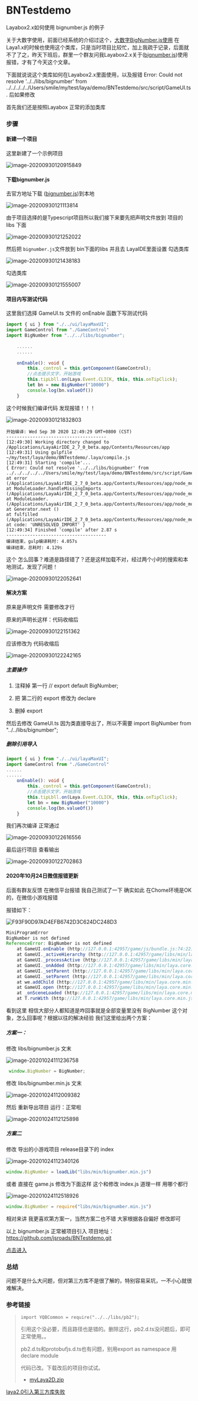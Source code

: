 # BNTestdemo
Layabox2.x如何使用 bignumber.js 的例子

关于大数字使用，前面已经系统的介绍过这个，[大数字BigNumber.js使用](http://blog.asroads.com/post/5aa84949.html)  在Laya1.x的时候也使用这个类库，只是当时项目比较忙，加上我疏于记录，后面就不了了之，昨天下班后，群里一个群友问我Layabox2.x关于([bignumber.js](https://mikemcl.github.io/bignumber.js))使用报错，才有了今天这个文章。
<!--more-->
下面就说说这个类库如何在Layabox2.x里面使用，以及报错  Error: Could not resolve '../../libs/bignumber' from ../../../../../Users/smile/my/test/laya/demo/BNTestdemo/src/script/GameUI.ts. 后如果修改

首先我们还是按照Layabox 正常的添加类库

### 步骤

#### 新建一个项目

这里新建了一个示例项目

![image-20200930120915849](README/image-20200930120915849.png)

#### 下载bignumber.js

去官方地址下载 ([bignumber.js](https://mikemcl.github.io/bignumber.js))到本地

![image-20200930121113814](README/image-20200930121113814.png)

由于项目选择的是Typescript项目所以我们接下来要先把声明文件放到 项目的 libs 下面

![image-20200930121252022](README/image-20200930121252022.png)

然后把 `bignumber.js`文件放到 bin下面的libs 并且去 LayaIDE里面设置 勾选类库

![image-20200930121438183](README/image-20200930121438183.png)

勾选类库

![image-20200930121555007](README/image-20200930121555007.png)

#### 项目内写测试代码

这里我们选择 GameUI.ts 文件的 onEnable 函数下写测试代码

```typescript
import { ui } from "./../ui/layaMaxUI";
import GameControl from "./GameControl"
import BigNumber from "../../libs/bignumber";
    
    ......
    ......
    
    onEnable(): void {
        this._control = this.getComponent(GameControl);
        //点击提示文字，开始游戏
        this.tipLbll.on(Laya.Event.CLICK, this, this.onTipClick);
        let bn = new BigNumber("10000")
        console.log(bn.valueOf())
    }
```

这个时候我们编译代码 发现报错！！！

![image-20200930121832803](README/image-20200930121832803.png)

```
开始编译: Wed Sep 30 2020 12:49:29 GMT+0800 (CST)
--------------------------------------
[12:49:30] Working directory changed to /Applications/LayaAirIDE_2_7_0_beta.app/Contents/Resources/app
[12:49:31] Using gulpfile ~/my/test/laya/demo/BNTestdemo/.laya/compile.js
[12:49:31] Starting 'compile'...
{ Error: Could not resolve '../../libs/bignumber' from ../../../../../Users/smile/my/test/laya/demo/BNTestdemo/src/script/GameUI.ts
at error (/Applications/LayaAirIDE_2_7_0_beta.app/Contents/Resources/app/node_modules/rollup/dist/rollup.js:9402:30)
at ModuleLoader.handleMissingImports (/Applications/LayaAirIDE_2_7_0_beta.app/Contents/Resources/app/node_modules/rollup/dist/rollup.js:16396:17)
at ModuleLoader. (/Applications/LayaAirIDE_2_7_0_beta.app/Contents/Resources/app/node_modules/rollup/dist/rollup.js:16447:26)
at Generator.next ()
at fulfilled (/Applications/LayaAirIDE_2_7_0_beta.app/Contents/Resources/app/node_modules/rollup/dist/rollup.js:15428:28)
at code: 'UNRESOLVED_IMPORT' }
[12:49:34] Finished 'compile' after 2.87 s
--------------------------------------
编译结束，gulp编译耗时: 4.057s
编译结束，总耗时: 4.129s
```

这个 怎么回事？难道是路径错了？还是这样加载不对，经过两个小时的搜索和本地测试，发现了问题！

![image-20200930122052641](README/image-20200930122052641.png)

#### 解决方案

原来是声明文件 需要修改才行

原来的声明长这样：代码收缩后

![image-20200930122151362](README/image-20200930122151362.png)

应该修改为 代码收缩后

![image-20200930122242165](README/image-20200930122242165.png)

##### 主要操作 

1. 注释掉 第一行 // export default BigNumber;

2. 把 第二行的 export 修改为 declare

3. 删掉 export

然后去修改  GameUI.ts  因为类直接导出了，所以不需要 import BigNumber from "../../libs/bignumber";

##### 删除引用导入

```typescript
import { ui } from "./../ui/layaMaxUI";
import GameControl from "./GameControl"
......
......
    onEnable(): void {
        this._control = this.getComponent(GameControl);
        //点击提示文字，开始游戏
        this.tipLbll.on(Laya.Event.CLICK, this, this.onTipClick);
        let bn = new BigNumber("10000")
        console.log(bn.valueOf())
    }
```

我们再次编译 正常通过 

![image-20200930122616556](README/image-20200930122616556.png)

最后运行项目 查看输出

![image-20200930122702863](README/image-20200930122702863.png)

#### 2020年10月24日微信报错更新

后面有群友反馈 在微信平台报错 我自己测试了一下 确实如此 在Chome环境是OK的，在微信小游戏报错

报错如下：

![F93F90D97AD4EFB6742D3C624DC248D3](README/F93F90D97AD4EFB6742D3C624DC248D3.jpg)

```javascript
MiniProgramError
BigNumber is not defined
ReferenceError: BigNumber is not defined
    at GameUI.onEnable (http://127.0.0.1:42957/game/js/bundle.js:74:22)
    at GameUI._activeHierarchy (http://127.0.0.1:42957/game/libs/min/laya.core.min.js:1:245524)
    at GameUI._processActive (http://127.0.0.1:42957/game/libs/min/laya.core.min.js:1:245022)
    at GameUI._onAdded (http://127.0.0.1:42957/game/libs/min/laya.core.min.js:1:246738)
    at GameUI._setParent (http://127.0.0.1:42957/game/libs/min/laya.core.min.js:1:242101)
    at GameUI._setParent (http://127.0.0.1:42957/game/libs/min/laya.core.min.js:1:261694)
    at we.addChild (http://127.0.0.1:42957/game/libs/min/laya.core.min.js:1:239859)
    at GameUI.open (http://127.0.0.1:42957/game/libs/min/laya.core.min.js:1:414537)
    at _onSceneLoaded (http://127.0.0.1:42957/game/libs/min/laya.core.min.js:1:416882)
    at T.runWith (http://127.0.0.1:42957/game/libs/min/laya.core.min.js:1:15541)
```

看到这里 相信大部分人都知道是咋回事就是全部变量里没有 BigNumber 这个对象，怎么回事呢？根据以往的解决经验 我们这里给出两个方案：

##### 方案一：

修改 libs/bignumber.js  文末

![image-20201024111236758](README/image-20201024111236758.png)

```javascript
 window.BigNumber = BigNumber;
```

修改 libs/bignumber.min.js  文末

![image-20201024112009382](README/image-20201024112009382.png)



然后 重新导出项目 运行：正常啦

![image-20201024112125898](README/image-20201024112125898.png)

##### 方案二

修改 导出的小游戏项目 release目录下的 index 

![image-20201024112340126](README/image-20201024112340126.png)

```javascript
window.BigNumber = loadLib("libs/min/bignumber.min.js")
```

或者 直接在 game.js 修改为下面这样 这个和修改 index.js 道理一样 用哪个都行

![image-20201024112518926](README/image-20201024112518926.png)

```javascript
window.BigNumber = require("libs/min/bignumber.min.js")
```

相对来讲 我更喜欢第方案一，当然方案二也不错 大家根据各自偏好 修改即可



以上 bignumber.js 正常被项目引入 项目地址：https://github.com/jsroads/BNTestdemo.git

[点击进入](https://github.com/jsroads/BNTestdemo.git)

### 总结

问题不是什么大问题，但对第三方库不是很了解的，特别容易采坑，一不小心就很难解决。



### 参考链接

> 
>
> ```
> import YQBCommon = require("../../libs/pb2");
> ```
>
> 引用这个没必要，而且路径也是错的。删除这行，pb2.d.ts没问题后，即可正常使用。。
>
> pb2.d.ts和protobufjs.d.ts也有问题，别用export as namespace 用 declare module
>
> 代码已改。下载改后的项目你试试。
>
> - [myLaya2D.zip](https://ask.layabox.com/file/download/file_name-bXlMYXlhMkQuemlw__url-aHR0cHM6Ly9pbWcubGF5YWJveC5jb20vYW5zd2VyLzIwMTkwMjIwLzg4ZDQ3NzdkODQ1MGRjNDJiODNjNDliNzY1M2ZkYmNm)

[laya2.0引入第三方库失败](https://ask.layabox.com/question/41139?token=37_xuvr6CbtPl4GOvU9q4mU2A6kG4ZHstwtxm8nUwj-hRXN8pR_AymqEzjVplLLUsZazfveY_TbLzTD9wNJScU11fW7oIiWnuNSQJr2npebL5k)

